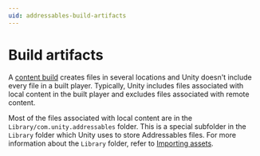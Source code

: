 ```yaml
---
uid: addressables-build-artifacts
---
```

# Build artifacts

A [content build]( xref:addressables-builds) creates files in several locations and Unity doesn't include every file in a built player. Typically, Unity includes files associated with local content in the built player and excludes files associated with remote content.

Most of the files associated with local content are in the `Library/com.unity.addressables` folder. This is a special subfolder in the `Library` folder which Unity uses to store Addressables files. For more information about the `Library` folder, refer to [Importing assets](xref:ImportingAssets).
